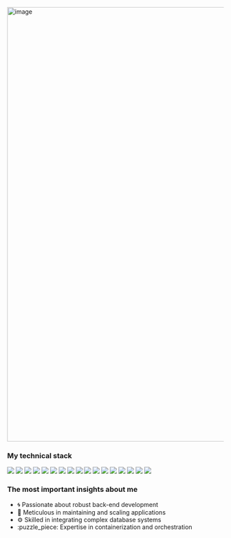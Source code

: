 <img width="1009" alt="image" src="https://user-images.githubusercontent.com/123413931/214146225-4526b189-49a9-486c-bdc6-9199c2a38181.png">

### My technical stack

![](https://img.shields.io/badge/Python-3776AB?style=for-the-badge&logo=python&logoColor=white) 
![](https://img.shields.io/badge/Django-092E20?style=for-the-badge&logo=django&logoColor=white) 
![](https://img.shields.io/badge/FastAPI-009688?style=for-the-badge&logo=fastapi&logoColor=white) 
![](https://img.shields.io/badge/Celery-37814A?style=for-the-badge&logo=celery&logoColor=white)
![](https://img.shields.io/badge/PostgreSQL-316192?style=for-the-badge&logo=postgresql&logoColor=white)
![](https://img.shields.io/badge/MongoDB-4EA94B?style=for-the-badge&logo=mongodb&logoColor=white)
![](https://img.shields.io/badge/Redis-D92F41?style=for-the-badge&logo=redis&logoColor=white)
![](https://img.shields.io/badge/Elasticsearch-005571?style=for-the-badge&logo=elasticsearch&logoColor=white)
![](https://img.shields.io/badge/Docker-2496ED?style=for-the-badge&logo=docker&logoColor=white)
![](https://img.shields.io/badge/Kubernetes-326CE5?style=for-the-badge&logo=kubernetes&logoColor=white)
![](https://img.shields.io/badge/Helm-0F1689?style=for-the-badge&logo=helm&logoColor=white)
![](https://img.shields.io/badge/AWS-232F3E?style=for-the-badge&logo=amazon-aws&logoColor=white)
![](https://img.shields.io/badge/Pulumi-5A4FCF?style=for-the-badge&logo=pulumi&logoColor=white)
![](https://img.shields.io/badge/Github_Actions-2088FF?style=for-the-badge&logo=github-actions&logoColor=white)
![](https://img.shields.io/badge/Postman-FF6C37?style=for-the-badge&logo=postman&logoColor=white)
![](https://img.shields.io/badge/PyTest-0A9EDC?style=for-the-badge&logo=pytest&logoColor=white)
![](https://img.shields.io/badge/Selenium-43B02A?style=for-the-badge&logo=selenium&logoColor=white)

### The most important insights about me

- :cyclone: Passionate about robust back-end development
- :mag_right: Meticulous in maintaining and scaling applications
- :gear: Skilled in integrating complex database systems
- :puzzle_piece: Expertise in containerization and orchestration
